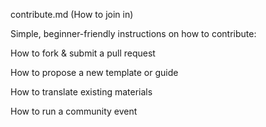 contribute.md (How to join in)

Simple, beginner-friendly instructions on how to contribute:

How to fork & submit a pull request

How to propose a new template or guide

How to translate existing materials

How to run a community event

